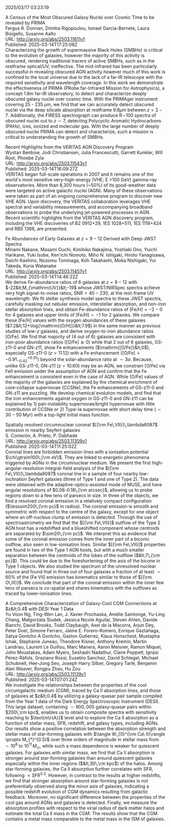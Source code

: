 2025/03/17 03:23:19  

A Census of the Most Obscured Galaxy Nuclei over Cosmic Time to be
  revealed by PRIMA  
Fergus R. Donnan, Dimitra Rigopoulou, Ismael García-Bernete, Laura Bisigello, Susanne Aalto  
URL: http://arxiv.org/abs/2503.11611v1  
Published: 2025-03-14T17:25:06Z  
  Characterizing the growth of supermassive Black Holes (SMBHs) is critical to the evolution of galaxies, however the majority of this activity is obscured, rendering traditional tracers of active SMBHs, such as in the restframe optical/UV, ineffective. The mid-infrared has been particularly successful in revealing obscured AGN activity however much of this work is confined to the local universe due to the lack of a far-IR telescope with the required sensitivity and wavelength coverage. In this work we demonstrate the effectiveness of PRIMA (PRobe far-Infrared Mission for Astrophysics), a concept 1.8m far-IR observatory, to detect and characterize deeply obscured galaxy nuclei over cosmic time. With the PRIMAger instrument covering 25 - 235 $\mu$m, we find that we can accurately detect obscured nuclei via the deep silicate absorption at restframe $9.8 \mu$m between $z=2-7$. Additionally, the FIRESS spectrograph can produce R$\sim$100 spectra of obscured nuclei out to $z\sim7$, detecting Polycyclic Aromatic Hydrocarbons (PAHs), ices, ionized and molecular gas. With the large number of deeply obscured nuclei PRIMA can detect and characterize, such a mission is critical to understanding the growth of SMBHs.   

Recent Highlights from the VERITAS AGN Discovery Program  
Wystan Benbow, Jodi Christiansen, Julia Francescutti, Garrett Kunkler, Will Root, Phoebe Zyla  
URL: http://arxiv.org/abs/2503.11543v1  
Published: 2025-03-14T16:09:27Z  
  VERITAS began full-scale operations in 2007 and it remains one of the world's most sensitive very-high-energy (VHE; E &gt;100 GeV) gamma-ray observatories. More than 8,300 hours (~50%) of its good-weather data were targeted on active galactic nuclei (AGN). Many of these observations were taken as part of an ongoing comprehensive program to discover new VHE AGN. Upon discovery, the VERITAS collaboration leverages VHE spectral and variability measurements, and accompanying broadband observations to probe the underlying jet-powered processes in AGN. Recent scientific highlights from the VERITAS AGN discovery program, including the VHE discoveries of B2 0912+29, 1ES 1028+511, 1ES 1118+424 and RBS 1366, are presented.   

Fe Abundances of Early Galaxies at $z=9-12$ Derived with Deep JWST
  Spectra  
Minami Nakane, Masami Ouchi, Kimihiko Nakajima, Yoshiaki Ono, Yuichi Harikane, Yuki Isobe, Ken'ichi Nomoto, Miho N. Ishigaki, Hiroto Yanagisawa, Daichi Kashino, Nozomu Tominaga, Koh Takahashi, Moka Nishigaki, Yui Takeda, Kuria Watanabe  
URL: http://arxiv.org/abs/2503.11457v1  
Published: 2025-03-14T14:46:22Z  
  We derive Fe-abundance ratios of 6 galaxies at $z=9-12$ with $-22&lt;M_{\mathrm{UV}}&lt;-19$ whose JWST/NIRSpec spectra achieve very high signal-to-noise ratios, $\mathrm{SNR}=40-230$, at the rest-frame UV wavelength. We fit stellar synthesis model spectra to these JWST spectra, carefully masking out nebular emission, interstellar absorption, and non-iron stellar absorption lines, and obtain Fe-abundance ratios of $\mathrm{[Fe/H]}=-2-0$ for 4 galaxies and upper limits of $\mathrm{[Fe/H]}\sim-1$ for 2 galaxies. We compare these [Fe/H] values with the oxygen abundances of these galaxies ($7.2&lt;12+\log{\mathrm{(O/H)}}&lt;7.9$) in the same manner as previous studies of low-$z$ galaxies, and derive oxygen-to-iron abundance ratios [O/Fe]. We find that majority of (4 out of 6) galaxies are consistent with iron-poor abundance ratios ($\mathrm{[O/Fe]}\gtrsim0$) while that 2 out of 6 galaxies, GS-z11-0 and GN-z11, show Fe enhancements ($\mathrm{[O/Fe]}&lt;0$), especially GS-z11-0 ($z=11.12$) with a Fe enhancement ($\mathrm{[O/Fe]}=-0.91_{-0.42}^{+0.35}$) beyond the solar-abundance ratio at $\sim3\sigma$. Because, unlike GS-z11-0, GN-z11 ($z=10.60$) may be an AGN, we constrain [O/Fe] via FeII emission under the assumption of AGN and confirm that the Fe enhancement is consistent even in the case of AGN. While [O/Fe] values of the majority of the galaxies are explained by the chemical enrichment of core-collapse supernovae (CCSNe), the Fe enhancements of GS-z11-0 and GN-z11 are puzzling. We develop chemical evolution models, and find that the iron enhancements against oxygen in GS-z11-0 and GN-z11 can be explained by 1) pair-instability supernovae/bright hypernovae with little contribution of CCSNe or 2) Type-Ia supernovae with short delay time ($\sim30-50$ Myr) with a top-light initial mass function.   

Spatially resolved circumnuclear coronal $[{\rm Fe\,VII}]\,\lambda6087$
  emission in nearby Seyfert galaxies  
S. Comerón, A. Prieto, P. Dabhade  
URL: http://arxiv.org/abs/2503.11309v1  
Published: 2025-03-14T11:25:02Z  
  Coronal lines are forbidden emission lines with a ionisation potential $\chi\gtrsim100\,{\rm eV}$. They are linked to energetic phenomena triggered by AGNs in the circumnuclear medium. We present the first high-angular-resolution integral-field analysis of the $[{\rm Fe\,VII}]\,\lambda6087$ coronal line in a sample of four nearby low-inclination Seyfert galaxies (three of Type 1 and one of Type 2). The data were obtained with the adaptive-optics-assisted mode of MUSE, and have angular resolutions of $0.06-0.18\,{\rm arcsec}$, allowing us to probe regions down to a few tens of parsecs in size. In three of the objects, we find a resolved coronal emission in a relatively compact configuration ($\lesssim200\,{\rm pc}$ in radius). The coronal emission is smooth and symmetric with respect to the centre of the galaxy, except for one object where an off-nucleus clump of emission is detected. Through the use of spectroastrometry we find that the $[{\rm Fe\,VII}]$ outflow of the Type 2 AGN host has a redshifted and a blueshifted component whose centroids are separated by $\sim20\,{\rm pc}$. We interpret this as evidence that some of the coronal emission comes from the inner part of a biconic outflow, also seen in low-ionisation lines. Similar $[{\rm Fe\,VII}]$ properties are found in two of the Type 1 AGN hosts, but with a much smaller separation between the centroids of the lobes of the outflow ($&lt;7\,{\rm pc}$). This could be due to the foreshortening of the axis of the bicone in Type 1 objects. We also studied the spectrum of the unresolved nuclear source and found that in three out of four galaxies a fraction of at least $\sim60\%$ of the $[\textrm{Fe VII}]$ emission has kinematics similar to those of $[{\rm O\,III}]$. We conclude that part of the coronal emission within the inner few tens of parsecs is co-spatial and shares kinematics with the outflows as traced by lower-ionisation lines.   

A Comprehensive Characterization of Galaxy-Cool CGM Connections at
  $z&lt;0.4$ with DESI Year 1 Data  
Yu Voon Ng, Ting-Wen Lan, J. Xavier Prochaska, Amélie Saintonge, Yu-Ling Chang, Małgorzata Siudek, Jessica Nicole Aguilar, Steven Ahlen, Davide Bianchi, David Brooks, Todd Claybaugh, Axel de la Macorra, Arjun Dey, Peter Doel, Simone Ferraro, Jaime E. Forero-Romero, Enrique Gaztañaga, Satya Gontcho A Gontcho, Gaston Gutierrez, Klaus Honscheid, Mustapha Ishak, Stephanie Juneau, Theodore Kisner, Anthony Kremin, Martin Landriau, Laurent Le Guillou, Marc Manera, Aaron Meisner, Ramon Miquel, John Moustakas, Adam Myers, Seshadri Nadathur, Claire Poppett, Ignasi Pérez-Ràfols, Graziano Rossi, Eusebio Sanchez, David Schlegel, Michael Schubnell, Hee-Jong Seo, Joseph Harry Silber, Gregory Tarlé, Benjamin Alan Weaver, Rongpu Zhou, Hu Zou  
URL: http://arxiv.org/abs/2503.11139v1  
Published: 2025-03-14T07:01:24Z  
  We investigate the relationships between the properties of the cool circumgalactic medium (CGM), traced by Ca II absorption lines, and those of galaxies at $z&lt;0.4$ by utilizing a galaxy-quasar pair sample compiled from the Year 1 data of the Dark Energy Spectroscopic Instrument (DESI). This large dataset, containing $\sim 900,000$ galaxy-quasar pairs within $200\,\rm kpc$, enables us to obtain composite spectra with sensitivity reaching to $\text{m\r{A}}$ level and to explore the Ca II absorption as a function of stellar mass, SFR, redshift, and galaxy types, including AGNs. Our results show a positive correlation between the absorption strength and stellar mass of star-forming galaxies with $\langle W_{0}^{\rm Ca\ II}\rangle \propto M_{*}^{0.5}$ over three orders of magnitude in stellar mass from $\sim 10^{8}$ to $10^{11} \, M_{\odot}$, while such a mass dependence is weaker for quiescent galaxies. For galaxies with similar mass, we find that Ca II absorption is stronger around star-forming galaxies than around quiescent galaxies especially within the inner regions ($&lt;30\,\rm kpc$) of the halos. Among star-forming galaxies, the Ca II absorption further correlates with SFR, following $\propto \mathrm{SFR^{0.3}}$. However, in contrast to the results at higher redshifts, we find that stronger absorption around star-forming galaxies is not preferentially observed along the minor axis of galaxies, indicating a possible redshift evolution of CGM dynamics resulting from galactic feedback. Moreover, no significant difference between the properties of the cool gas around AGNs and galaxies is detected. Finally, we measure the absorption profiles with respect to the virial radius of dark matter halos and estimate the total Ca II mass in the CGM. The results show that the CGM contains a metal mass comparable to the metal mass in the ISM of galaxies.   

